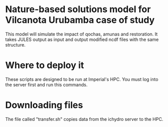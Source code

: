 # Nature-based solutions model for Vilcanota Urubamba case of study
This model will simulate the impact of qochas, amunas and restoration. It takes JULES output as input and output modified ncdf files with the same structure.

# Where to deploy it
These scripts are designed to be run at Imperial's HPC. You must log into the server first and run this commands.

# Downloading files 
The file called "transfer.sh" copies data from the ichydro server to the HPC.
